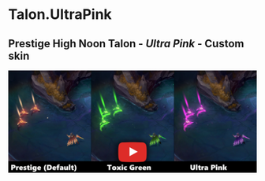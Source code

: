 # Talon.UltraPink

## Prestige High Noon Talon - **_Ultra Pink_** - Custom skin

[![IMAGE ALT TEXT HERE](./readme_picture.png)](https://www.youtube.com/watch?v=hdWnTyzXnX8)
